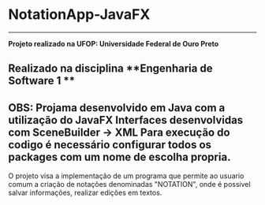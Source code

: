# NotationApp-JavaFX
---
**Projeto realizado na UFOP: Universidade Federal de Ouro Preto**

Realizado na disciplina **Engenharia de Software 1 **
---
OBS:
Projama desenvolvido em Java com a utilização do JavaFX
Interfaces desenvolvidas com SceneBuilder -> XML 
Para execução do codigo é necessário configurar todos os packages com um nome de escolha propria.
---

O projeto visa a implementação de um programa que permite ao usuario comum a criação de notações denominadas "NOTATION", onde é possivel salvar informações, realizar edições em textos.
